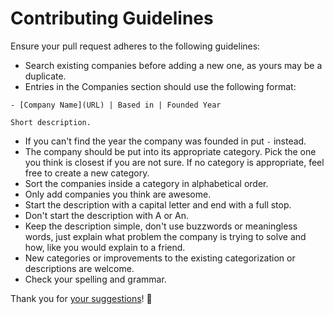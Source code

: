 # Contributing Guidelines

Ensure your pull request adheres to the following guidelines:

- Search existing companies before adding a new one, as yours may be a duplicate.
- Entries in the Companies section should use the following format:

```
- [Company Name](URL) | Based in | Founded Year

Short description.
```

- If you can't find the year the company was founded in put `-` instead.
- The company should be put into its appropriate category. Pick the one you think is closest if you are not sure. If no category is appropriate, feel free to create a new category.
- Sort the companies inside a category in alphabetical order.
- Only add companies you think are awesome.
- Start the description with a capital letter and end with a full stop.
- Don't start the description with A or An.
- Keep the description simple, don't use buzzwords or meaningless words, just explain what problem the company is trying to solve and how, like you would explain to a friend.
- New categories or improvements to the existing categorization or descriptions are welcome.
- Check your spelling and grammar.

Thank you for [your suggestions](../../edit/master/README.md)! 💚
